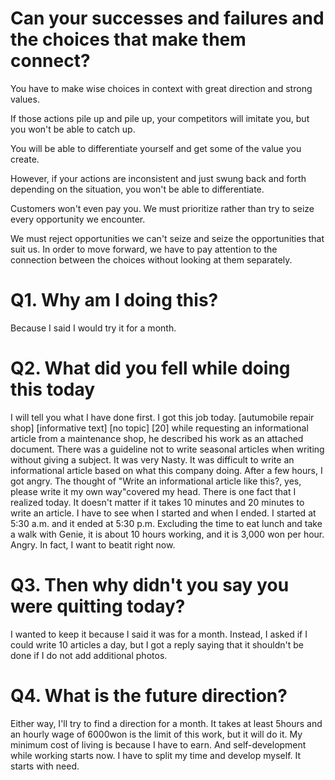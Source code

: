 # Can your successes and failures and the choices that make them connect?

You have to make wise choices in context with great direction and strong values. 

If those actions pile up and pile up, your competitors will imitate you, but you won't be able to catch up. 

You will be able to differentiate yourself and get some of the value you create. 

However, if your actions are inconsistent and just swung back and forth depending on the situation, you won't be able to differentiate.

Customers won't even pay you. We must prioritize rather than try to seize every opportunity we encounter. 

We must reject opportunities we can't seize and seize the opportunities that suit us. In order to move forward, we have to pay attention to the connection between the choices without looking at them separately.

# Q1. Why am I doing this?
Because I said I would try it for a month.

# Q2. What did you fell while doing this today
I will tell you what I have done first.
I got this job today. [autumobile repair shop] [informative text] [no topic] [20]
while requesting an informational article from a maintenance shop, he described his work as an attached document.
There was a guideline not to write seasonal articles when writing without giving a subject. It was very Nasty.
It was difficult to write an informational article based on what this company doing.
After a few hours, I got angry. 
The thought of "Write an informational article like this?, yes, please write it my own way"covered my head. 
There is one fact that I realized today. It doesn't matter if it takes 10 minutes and 20 minutes to write an article.
I have to see when I started and when I ended. I started at 5:30 a.m. and it ended at 5:30 p.m. 
Excluding the time to eat lunch and take a walk with Genie, it is about 10 hours working, and it is 3,000 won per hour. 
Angry. In fact, I want to beatit right now.

# Q3. Then why didn't you say you were quitting today?
I wanted to keep it because I said it was for a month. Instead, I asked if I could write 10 articles a day, but I got a reply saying that it shouldn't be done if I do not add additional photos.

# Q4. What is the future direction?
Either way, I'll try to find a direction for a month. 
It takes at least 5hours and an hourly wage of 6000won is the limit of this work, but it will do it.
My minimum cost of living is because I have to earn.
And self-development while working starts now. 
I have to split my time and develop myself. 
It starts with need.
